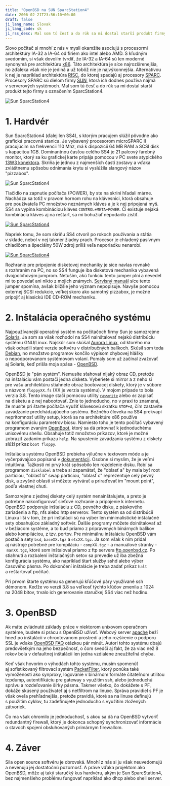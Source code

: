 ```yaml
---
title: "OpenBSD na SUN SparcStation4"
date: 2006-02-21T23:56:10+00:00
draft: false
ji_lang_name: Slovak
ji_lang_code: sk
ji_rss_desc: Mal som tú česť a do rúk sa mi dostal starší produkt firmy SUN s označením SparcStation4.
---
```


Slovo počítač si mnohí z nás v mysli okamžite asociujú s procesormi architektúry IA-32 a IA-64 od firiem ako intel alebo AMD. 
S kľudným svedomím, si však dovolím tvrdiť, že IA-32 a IA-64 sú len moderné synonymá pre architektúru [x86][1]. 
Táto architektúra je síce najrozšírenejšia, no zďaleka však nie je jediná a už tobôž nie je najvýkonnejšia. 
Alternatívou k nej je napríklad architektúra [RISC][2], do ktorej spadajú aj procesory [SPARC][3]. 
Procesory SPARC sú dielom firmy [SUN][4], ktorá ich dodnes používa najmä v serverových systémoch. 
Mal som tú česť a do rúk sa mi dostal starší produkt tejto firmy s označením SparcStation4.

![Sun SparcStation4](sun1.jpg)

# 1. Hardvér

Sun SparcStation4 (ďalej len SS4), s ktorým pracujem slúžil pôvodne ako grafická pracovná stanica. 
Je vybavený procesorom microSPARC II pracujúcim na frekvencii 110 Mhz, má k dispozícii 64 MB RAM a SCSI disk s kapacitou 1GB. 
Dominantnou časťou celého SS4 je 21 palcový farebný monitor, ktorý sa ku grafickej karte pripája pomocou v PC svete atypického [13W3 konektora][5]. 
Skriňa je jednou z najmenších častí zostavy a vďaka zvláštnemu spôsobu odnímania krytu si vyslúžila slangový názov "pizzabox".

![Sun SparcStation4](sun2.jpg)

Tlačidlo na zapnutie počítača (POWER), by ste na skrini hľadali márne. 
Nachádza sa totiž v pravom hornom rohu na klávesnici, ktorá obsahuje pre používateľa PC množstvo neznámych kláves a je k nej pripojená myš. 
SS4 sa vypína kombináciou kláves `CONTROL+META+POWER`. 
Či existuje nejaká kombinácia kláves aj na reštart, sa mi bohužiaľ nepodarilo zistiť.

[![Sun SparcStation4](sun4.jpg)][6]

Napriek tomu, že som skriňu SS4 otvoril po rokoch používania a státia v sklade, nebol v nej takmer žiadny prach. 
Procesor je chladený pasívnym chladičom a špeciálny 50W zdroj príliš veľa neporiadku nenarobí.

[![Sun SparcStation4](sun3.jpg)][7]

Rozhranie pre pripojenie disketovej mechaniky je síce navlas rovnaké s rozhraním na PC, no so SS4 funguje iba disketová mechanika vybavená dvojpolohovým jumprom. 
Netuším, akú funkciu tento jumper plní a nevedel mi to povedať ani nikto z mojich známych. 
[Servisný manuál][8] síce tento jumper spomína, avšak bližšie jeho význam nepopisuje. 
Navyše pomocou externej SCSI redukcie, veľkej skoro ako samotný pizzabox, je možné pripojiť aj klasickú IDE CD-ROM mechaniku.

# 2. Inštalácia operačného systému

Najpoužívanejší operačný systém na počítačoch firmy Sun je samozrejme [Solaris][9]. 
Ja som sa však rozhodol na SS4 nainštalovať nejakú distribúciu systému GNU/Linux. 
Najskôr som skúšal [Aurora Linux][10], od ktorého ma však odradili staré verzie softvéru v distribučných balíkoch. 
Skúsil som teda [Debian][11], no množstvo programov končilo výpisom chybovej hlášky o nepodporovanom systémovom volaní. 
Pomaly som už začínal zvažovať aj Solaris, keď prišla moja spása - [OpenBSD][12].

OpenBSD je "pán systém". 
Nemusíte sťahovať nijaký obraz CD, pretože na inštaláciu vám postačí jedna disketa. 
Vyberiete si mirror a z neho si pre vašu architektúru stiahnete obraz bootovacej diskety, ktorý je v súbore s názvom `floppyXX.fs` (XX je verzia systému). 
V mojom prípade to bola verzia 3.8. 
Tento image stačí pomocou utility [`rawwrite`][13] alebo `dd` zapísať na disketu a z nej nabootovať. 
Znie to jednoducho, no v praxi to znamená, že musíte pri štarte počítača využiť klávesovú skratku `STOP+A`, čím zastavíte zavádzanie predchádzajúceho systému. 
Bežného človeka na SS4 prekvapí neprítomnosť utility setup, ktorá sa na architektúre x86 používa na konfiguráciu parametrov biosu. 
Namiesto toho je tento počítač vybavený programom zvaným [OpenBoot][14], ktorý sa dá prirovnať k jednoduchému unixovému shellu. 
Obsahuje totiž množstvo príkazov, ktoré je možné zobraziť zadaním príkazu `help`. 
Na spustenie zavádzania systému z diskety slúži príkaz `boot floppy`.

Inštalácia systému OpenBSD prebieha výlučne v textovom móde a je vyčerpávajúco popísaná v [dokumentácii][15]. 
Osobne si myslím, že je veľmi intuitívna. 
Ťažkosti mi prvý krát spôsobilo len rozdelenie disku. 
Robí sa programom `disklabel` a treba si zapamätať, že "oblasť a" by mala byť root partíciou, "oblasť b" swap partíciou, "oblasť c" reprezentuje celý pevný disk, a zvyšné oblasti si môžete vytvárať a priraďovať im "mount point", podľa vlastnej chuti.

Samozrejme z jednej diskety celý systém nenainštalujete, a preto je potrebné nakonfigurovať sieťové rozhranie a pripojenie k internetu. 
OpenBSD podporuje inštaláciu z CD, pevného disku, z páskového zariadenia a ftp, nfs alebo http serverov. 
Tento systém sa od distribúcií Linuxu líši v tom, že pri inštalácii sú na výber len minimalistické inštalačné sety obsahujúce základný softvér. 
Ďalšie programy môžete doinštalovať až v bežiacom systéme, a to buď priamo z pripravených binárnych balíkov alebo kompiláciou, z tzv. portov. 
Pre minimálnu inštaláciu OpenBSD vám postačia sety `bsd`, `baseXX.tgz` a `etcXX.tgz`. 
Ja som však k nim pridal aj nástroje potrebné pre kompiláciu - `compXX.tgz` - a manuálové stránky - `manXX.tgz`, ktoré som inštaloval priamo z ftp servera [ftp.openbsd.cz][16]. 
Po stiahnutí a rozbalení inštalačných setov sa prevedie už iba zbežná konfigurácia systému, ako napríklad štart služby sshd alebo výber časového pásma. 
Po dokončení inštalácie je treba zadať príkaz `halt` a reštartovať počítač.

Pri prvom štarte systému sa generujú kľúčové páry využívané ssh démonom. 
Keďže vo verzii 3.8 sa veľkosť týchto kľúčov zmenila z 1024 na 2048 bitov, trvalo ich generovanie staručkej SS4 viac než hodinu.

# 3. OpenBSD

Ak máte zvládnuté základy práce v niektorom unixovom operačnom systéme, budete si prácu s OpenBSD užívať. 
Webový server [apache][17] beží hneď po inštalácii v chrootovanom prostredí a jeho rozšírenie o podporu SSL je vďaka [OpenBSD FAQ][18] otázkou pár minút. 
Autori tohto systému dbajú predovšetkým na jeho bezpečnosť, o čom svedčí aj fakt, že za viac než 8 rokov bola v defaultnej inštalácii len jedna vzdialene zneužiteľná chyba.

Keď však hovorím o výhodách tohto systému, musím spomenúť aj sofistikovaný filtrovací systém [PacketFilter][19], ktorý ponúka také vymoženosti ako synproxy, logovanie v binárnom formáte čitateľnom utilitou tcpdump, autentifikáciu pre gateway s využitím ssh, alebo jednoduchú správu a rozdeľovanie šírky pásma. 
Takmer všetko, čo dokážete s PF, dokáže skúsený používateľ aj s netfiltrom na linuxe. 
Správa pravidiel s PF je však oveľa prehľadnejšia, pretože pravidlá, ktoré sa na linuxe definujú s použitím cyklov, tu zadefinujete jednoducho s využitím zložených zátvoriek.

Čo ma však ohromilo je jednoduchosť, s akou sa dá na OpenBSD vytvoriť redundantný firewall, ktorý je dokonca schopný synchronizovať informácie o stavoch spojení obsluhovaných primárnym firewallom.

# 4. Záver

Sila open source softvéru je obrovská. 
Mnohí z nás si ju však neuvedomujú a nevenujú jej dostatočnú pozornosť. 
A práve vďaka projektom ako OpenBSD, môže aj taký staručký kus hardvéru, akým je Sun SparcStation4, bez najmenšieho problému fungovať napríklad ako dhcp alebo shell server.

[1]: https://en.wikipedia.org/wiki/X86
[2]: https://en.wikipedia.org/wiki/RISC
[3]: https://en.wikipedia.org/wiki/SPARC
[4]: http://www.sun.com
[5]: https://en.wikipedia.org/wiki/13W3
[6]: sun4-big.jpg
[7]: sun3-big.jpg
[8]: sun-ss4-manual.pdf
[9]: https://en.wikipedia.org/wiki/Solaris_(operating_system)
[10]: http://auroralinux.org/
[11]: https://www.debian.org/
[12]: https://www.openbsd.org/
[13]: http://uranus.it.swin.edu.au/~jn/linux/rawwrite.htm
[14]: https://en.wikipedia.org/wiki/Open_Firmware
[15]: https://www.openbsd.org/faq/faq4.html
[16]: ftp://ftp.openbsd.cz
[17]: https://httpd.apache.org/
[18]: https://www.openbsd.org/faq/index.html
[19]: https://www.openbsd.org/faq/pf/